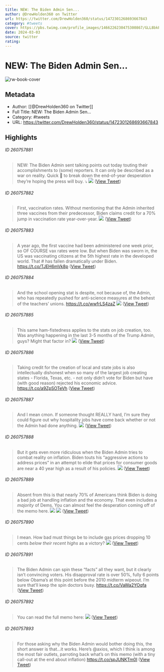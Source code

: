 ```yaml
---
title: NEW: The Biden Admin Sen...
author: @DrewHolden360 on Twitter
url: https://twitter.com/DrewHolden360/status/1472301268693667843
category: #tweets
cover: https://pbs.twimg.com/profile_images/1466226230475300867/GLL8bkPI.jpg
date: 2024-03-03
source: twitter
rating:
---
```

# NEW: The Biden Admin Sen...

![rw-book-cover](https://pbs.twimg.com/profile_images/1466226230475300867/GLL8bkPI.jpg)

## Metadata
- Author: [[@DrewHolden360 on Twitter]]
- Full Title: NEW: The Biden Admin Sen...
- Category: #tweets
- URL: https://twitter.com/DrewHolden360/status/1472301268693667843

## Highlights
###### ID 260757881
> NEW: The Biden Admin sent talking points out today touting their accomplishments to (some) reporters. It can only be described as a war on reality.
> Quick 🧵 to break down the end-of-year desperation they’re hoping the press will buy. ⤵️ 
> ![](https://pbs.twimg.com/media/FG6qMuIXEAMue0U.jpg) ([View Tweet](https://twitter.com/DrewHolden360/status/1472301268693667843))
    
###### ID 260757882
> First, vaccination rates. Without mentioning that the Admin inherited three vaccines from their predecessor, Biden claims credit for a 70% jump in vaccination rate year-over-year. 
> ![](https://pbs.twimg.com/media/FG6qNJOWUAE5fW9.jpg) ([View Tweet](https://twitter.com/DrewHolden360/status/1472301275446448129))
    
###### ID 260757883
> A year ago, the first vaccine had been administered one week prior, so OF COURSE vax rates were low.
> But when Biden was sworn in, the US was vaccinating citizens at the 5th highest rate in the developed world. 
> That # has fallen dramatically under Biden. https://t.co/TJEH6mVk8p ([View Tweet](https://twitter.com/DrewHolden360/status/1472301277577158657))
    
###### ID 260757884
> And the school opening stat is despite, not because of, the Admin, who has repeatedly pushed for anti-science measures at the behest of the teachers’ unions. https://t.co/wwfrLS4zaZ 
> ![](https://pbs.twimg.com/media/FG6qNo6XIAMYkeR.jpg) ([View Tweet](https://twitter.com/DrewHolden360/status/1472301283868610567))
    
###### ID 260757885
> This same ham-fistedness applies to the stats on job creation, too. 
> Was anything happening in the last 3-5 months of the Trump Admin, guys? Might that factor in? 
> ![](https://pbs.twimg.com/media/FG6qOIPXoAEqhiW.jpg) ([View Tweet](https://twitter.com/DrewHolden360/status/1472301291678351361))
    
###### ID 260757886
> Taking credit for the creation of local and state jobs is also intellectually dishonest when so many of the largest job creating states - Florida, Texas, etc. - not only didn’t vote for Biden but have (with good reason) rejected his economic advice. https://t.co/a9ZpSOTeVh ([View Tweet](https://twitter.com/DrewHolden360/status/1472301293645570049))
    
###### ID 260757887
> And I mean cmon. If someone thought REALLY hard, I’m sure they could figure out why hospitality jobs have come back whether or not the Admin had done anything. 
> ![](https://pbs.twimg.com/media/FG6qOjwX0A0Z6pS.jpg) ([View Tweet](https://twitter.com/DrewHolden360/status/1472301298846474251))
    
###### ID 260757888
> But it gets even more ridiculous when the Biden Admin tries to combat reality on inflation.
> Biden touts his “aggressive actions to address prices” in an attempt to elide that prices for consumer goods are near a 40 year high as a result of his policies. 
> ![](https://pbs.twimg.com/media/FG6qO5xWUAIHaPh.jpg) ([View Tweet](https://twitter.com/DrewHolden360/status/1472301306610167813))
    
###### ID 260757889
> Absent from this is that nearly 70% of Americans think Biden is doing a bad job at handling inflation and the economy. That even includes a *majority* of Dems.
> You can almost feel the desperation coming off of the memo here. 
> ![](https://pbs.twimg.com/media/FG6qPYhXIAAlpn8.jpg) 
> ![](https://pbs.twimg.com/media/FG6qPYfWYAIoMe5.jpg) ([View Tweet](https://twitter.com/DrewHolden360/status/1472301314323492875))
    
###### ID 260757890
> I mean. How bad must things be to include gas prices dropping 10 cents *below their recent highs* as a victory? 
> ![](https://pbs.twimg.com/media/FG6qPz3WQAUI9ye.jpg) ([View Tweet](https://twitter.com/DrewHolden360/status/1472301320367398930))
    
###### ID 260757891
> The Biden Admin can spin these “facts” all they want, but it clearly isn’t convincing voters. His disapproval rate is over 50%, fully 6 points below Obama’s at this point before the 2010 midterm wipeout.
> I’m sure that’ll keep the spin doctors busy. https://t.co/VaWa2YOqfa ([View Tweet](https://twitter.com/DrewHolden360/status/1472301322380664842))
    
###### ID 260757892
> You can read the full memo here: 
> ![](https://pbs.twimg.com/media/FG6qQQ9WUAkM7Fr.jpg) ([View Tweet](https://twitter.com/DrewHolden360/status/1472301330807066629))
    
###### ID 260757893
> For those asking why the Biden Admin would bother doing this, the short answer is that…it works.
> Here’s @axios, which I think is among the most fair outlets, parroting back what’s on this memo (with a tiny call-out at the end about inflation) https://t.co/spJUNKTm0I ([View Tweet](https://twitter.com/DrewHolden360/status/1472402715238141958))
    
